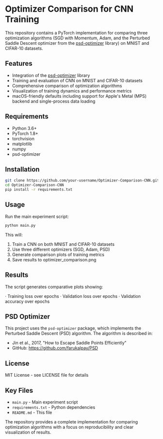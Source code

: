 # Optimizer Comparison for CNN Training

This repository contains a PyTorch implementation for comparing three optimization algorithms (SGD with Momentum, Adam, and the Perturbed Saddle Descent optimizer from the [psd-optimizer](https://pypi.org/project/psd-optimizer/) library) on MNIST and CIFAR-10 datasets.

## Features

- Integration of the [psd-optimizer](https://pypi.org/project/psd-optimizer/) library
- Training and evaluation of CNN on MNIST and CIFAR-10 datasets
- Comprehensive comparison of optimization algorithms
- Visualization of training dynamics and performance metrics
- macOS-friendly defaults including support for Apple's Metal (MPS) backend and single-process data loading

## Requirements

- Python 3.6+
- PyTorch 1.8+
- torchvision
- matplotlib
- numpy
- psd-optimizer

## Installation

```bash
git clone https://github.com/your-username/Optimizer-Comparison-CNN.git
cd Optimizer-Comparison-CNN
pip install -r requirements.txt
```

## Usage

Run the main experiment script:

```bash
python main.py
```

This will:

1. Train a CNN on both MNIST and CIFAR-10 datasets
2. Use three different optimizers (SGD, Adam, PSD)
3. Generate comparison plots of training metrics
4. Save results to optimizer_comparison.png

## Results

The script generates comparative plots showing:

· Training loss over epochs
· Validation loss over epochs
· Validation accuracy over epochs

## PSD Optimizer

This project uses the `psd-optimizer` package, which implements the Perturbed Saddle Descent (PSD) algorithm. The algorithm is described in:

- Jin et al., 2017, "How to Escape Saddle Points Efficiently"
- GitHub: https://github.com/farukalpay/PSD

## License

MIT License - see LICENSE file for details

## Key Files

- `main.py` - Main experiment script
- `requirements.txt` - Python dependencies
- `README.md` - This file

The repository provides a complete implementation for comparing optimization algorithms with a focus on reproducibility and clear visualization of results.
